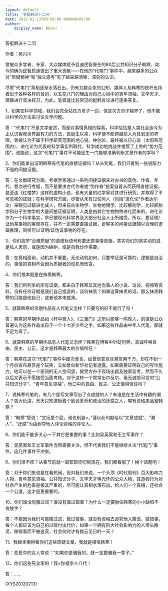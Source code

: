 ```yaml
---
layout: default
title: '答挺韩派十二问'
date: 2012-02-13T00:00:00.000000+08:00
author:
    display_name: 吴兴川
---
```


答挺韩派十二问

作者：吴兴川

曾被众多学者、专家、大众媒体赋予启迪民智重任的80后公共知识分子韩寒，如今的确为民智启迪做出了重大贡献——在他的“代笔门”事件中，越来越多的公众对“质疑精神”和“独立思考”有了越来越清晰、深刻的认识。

尽管“代笔门”真相逐渐水落石出，仍有为数众多的公知、媒体人及韩寒的铁杆支持者出于各种各样的目的，以五花八门的理由对自己心目中的青年领袖、文学天才、偶像进行坚决捍卫，为此，笔者就比较常见的挺韩言论进行逐条答复。

1、如果在科学领域，我们会完全站在方舟子一边，但这次方舟子越界了，他不能以科学的方法来讨论文学问题。

答：“代笔门”不是文学鉴赏，而是对事情真相的探索，科学恰恰是人类社会迄今为止认识客观世界最有力的方法，自诞生以来，科学便不断跨越前人为其划定的界限，曾被认为不属于科学研究范围的地心说、神创论，最终被以日心说（太阳系范围内）、进化论为代表的科学事实所取代，科学成功地挑战并接管了上帝的“势力范围”，谁能说，这次“代笔门”事件不可能促生一门能够准确判断文章作者的学科？

2、你们能拿出证明韩寒有代笔的直接证据吗？从头到尾，我们只看到一些说服力不强的间接证据。

答：在文献研究方面，考据学家通过一系列间接证据来对古书的真伪、作者、年代、卷次进行考据，而不是要求古代作者或“伪作者”投案自首从而获得直接证据，甚至连《红楼梦》这样的虚构小说，也有大量的红学家对其进行研究，并取得了不可忽视的成就；在科学研究方面，尽管从未有过任何人（包括“进化论”作者达尔文）亲眼见过猿进化成人，但来自古生物学、生物地理学、比较解剖学、比较胚胎学和分子生物学的大量间接证据证明，人类是由其它生物物种进化而来的，进化论作为一个科学事实，早已被现代科学界及大部分社会人士所接受。所以，要证明/证伪某事物的客观存在，并不一定需要直接证据，足够多的间接证据辅以合理的逻辑推理，同样可以证明/证伪该事物的存在。

3、你们高举“合理质疑”的道德标语号称要还原事情真相，其实你们的真实动机或是私人恩怨，或是因为嫉妒，或是自我炒作需要。

答：在真相面前，动机并不重要。无论动机如何，只要举证是可靠的，逻辑是自洽的，事情的真相不会因为质疑者的动机而改变。

4、你们根本就是在抹黑韩寒。

答：我们所列举的所有证据，都来自于韩寒及其他当事人的小说、访谈、视频等资料，没有任何证据是我们自己捏造的，谈何抹黑？如果这算抹黑的话，那么抹黑韩寒的只能是他自己，或者他本来就黑。

5、就算韩寒的早期作品有人代笔又怎样？只要写的好不就行了吗！

答：韩寒的早期作品如《杯中窥人》、《三重门》之所以能够一鸣惊人，前提是公众普遍认为这些作品出自于一个十七岁少年之手，如果这些作品由中年人代笔，那就不足为奇了。

6、就算韩寒的早期作品有人代笔又怎样？韩寒在博客中针砭时弊，真诚呼唤自由、民主、公正，这才是韩寒最大的价值所在！

答：韩寒在这次“代笔门”事件中屡次食言，如曾信誓旦旦悬赏两千万，却在不到一个月后宣布悬赏是个玩笑，又如曾向新华社记者透露，如果需要证明自己的写作能力，他可以在一个密闭的无人空间里，接受方舟子现场出题及独家监考，然而不久以后又表示不愿接受当面考核。对于这样一个常常出尔反尔、毫无诚信可言的“公共知识分子”、“青年意见领袖”，他口中的自由、民主、公正值得信任吗？

7、说韩寒代笔的，有几个是写文章写出了点成就的人？有谁是在生活中有趣的潮人？苦大仇深，天天只知道板着个脸谈革命和政治的迂腐之人，哪有资格来品鉴韩寒？

答：“韩寒”曾说：“文坛是个屁，谁也别装×。”谨以此句献给以“文章成就”、“潮人”、“迂腐”为由剥夺他人评论资格的评论人。

8、你们能不能多关心一下其它更重要的事？比如吴英案和王立军事件？

答：吴英案和王立军事件当然需要关注，但不代表我们不能继续关注“代笔门”事件，这几件事并不冲突。

9、你们烦不烦？从春节前就一直絮絮叨叨到现在，我们都看腻了！换个话题吧！

答：对于你们来说是在看热闹，但对我们来说，一个头顶《时代周刊》百大影响力人物、青年意见领袖、公共知识分子、文学天才等光环的公众人物，其造假行为对社会产生的危害是极其严重的，尽可能让真相水落石出，给人们一个真相，还社会一个公道，这才是更重要的。

10、你们谁没有撒过谎？谁没有做过错事？为什么一定要揪住韩寒的小小缺陷不肯放手？

答：不能因为我们可能撒过谎，做过错事，就没有资格去追究他人撒谎、做错事，每个人都应该为自己的过错付出代价，如果一个拥有巨大社会影响力的人带头撒谎、做错事而不被追究，社会何时才有拨云见日的一天？

11、我根本懒得看你们这些质疑文章，我就是相信韩寒！

答：恋爱中的女人常说：“如果你是骗我的，就一定要骗我一辈子。”

12、你们这些死全家的！我×你祖宗十八代！

答：……

(XYS20120213)

